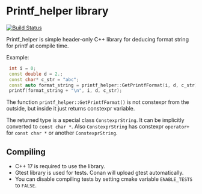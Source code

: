 # Printf_helper library


[![Build Status](https://travis-ci.com/kuznetsss/printf_helper.svg?branch=master)](https://travis-ci.com/kuznetsss/printf_helper)

Printf_helper is simple header-only C++ library for deducing format
 string for printf at compile time.
 
 Example:
 ```c++
  int i = 0;
  const double d = 2.;
  const char* c_str = "abc";
  const auto format_string = printf_helper::GetPrintfFormat(i, d, c_str);
  printf(format_string + "\n", i, d, c_str);
```

The function `printf_helper::GetPrintfFormat()` is not constexpr from the
 outside, but inside it just returns constexpr variable.
 
The returned type is a special class `ConstexprString`. It can be implicitly
converted to `const char *`. Also `ConstexprString` has constexpr `operator+`
for `const char *` or another `ConstexprString`.

## Compiling

- C++ 17 is required to use the library. 
- Gtest library is used for tests. Conan will upload gtest
  automatically.
- You can disable compiling tests by setting cmake variable
  `ENABLE_TESTS` to `FALSE`.
